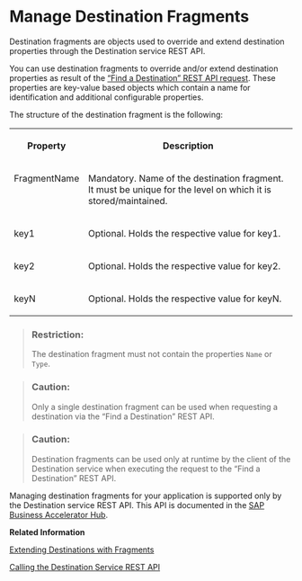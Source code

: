 <!-- loiob08590694eac43a7ad21e33b391f13cf -->

# Manage Destination Fragments

Destination fragments are objects used to override and extend destination properties through the Destination service REST API.

You can use destination fragments to override and/or extend destination properties as result of the [“Find a Destination” REST API request](calling-the-destination-service-rest-api-84c5d38.md). These properties are key-value based objects which contain a name for identification and additional configurable properties.

The structure of the destination fragment is the following:


<table>
<tr>
<th valign="top">

Property

</th>
<th valign="top">

Description

</th>
</tr>
<tr>
<td valign="top">

FragmentName

</td>
<td valign="top">

Mandatory. Name of the destination fragment. It must be unique for the level on which it is stored/maintained.

</td>
</tr>
<tr>
<td valign="top">

key1

</td>
<td valign="top">

Optional. Holds the respective value for key1.

</td>
</tr>
<tr>
<td valign="top">

key2

</td>
<td valign="top">

Optional. Holds the respective value for key2.

</td>
</tr>
<tr>
<td valign="top">

keyN

</td>
<td valign="top">

Optional. Holds the respective value for keyN.

</td>
</tr>
</table>

> ### Restriction:  
> The destination fragment must not contain the properties `Name` or `Type`.

> ### Caution:  
> Only a single destination fragment can be used when requesting a destination via the “Find a Destination” REST API.

> ### Caution:  
> Destination fragments can be used only at runtime by the client of the Destination service when executing the request to the “Find a Destination” REST API.

Managing destination fragments for your application is supported only by the Destination service REST API. This API is documented in the [SAP Business Accelerator Hub](https://api.sap.com/package/scpconnectivity/rest).

**Related Information**  


[Extending Destinations with Fragments](extending-destinations-with-fragments-f56600a.md "Use the “Find a Destination” API to extend your destination with a destination fragment.")

[Calling the Destination Service REST API](calling-the-destination-service-rest-api-84c5d38.md "Prerequisites and steps to get access to the Destination service REST API.")

